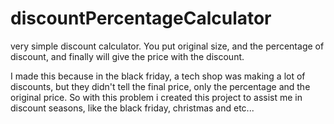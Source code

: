 # discountPercentageCalculator
very simple discount calculator. You put  original size, and the percentage of discount, and finally will give the price with the discount.

I made this because in the black friday, a tech shop was making a lot of discounts, but they didn't tell the final price, only the percentage and the original price.
So with this problem i created this project to assist me in discount seasons, like the black friday, christmas and etc...
